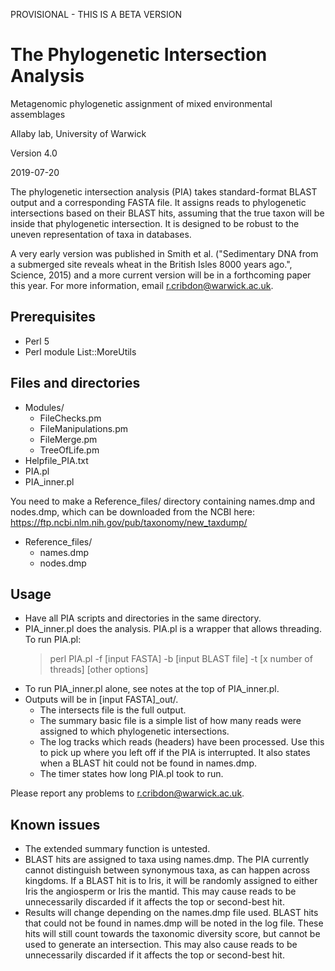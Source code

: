 PROVISIONAL - THIS IS A BETA VERSION

The Phylogenetic Intersection Analysis
======================================
Metagenomic phylogenetic assignment of mixed environmental assemblages

Allaby lab, University of Warwick

Version 4.0

2019-07-20

The phylogenetic intersection analysis (PIA) takes standard-format BLAST output and a corresponding FASTA file. It assigns reads to phylogenetic intersections based on their BLAST hits, assuming that the true taxon will be inside that phylogenetic intersection. It is designed to be robust to the uneven representation of taxa in databases.

A very early version was published in Smith et al. ("Sedimentary DNA from a submerged site reveals wheat in the British Isles 8000 years ago.", Science, 2015) and a more current version will be in a forthcoming paper this year. For more information, email r.cribdon@warwick.ac.uk.


Prerequisites
-------------
-   Perl 5
-   Perl module List::MoreUtils


Files and directories
---------------------
-   Modules/
    -   FileChecks.pm
    -   FileManipulations.pm
    -   FileMerge.pm
    -   TreeOfLife.pm
-   Helpfile_PIA.txt
-   PIA.pl
-   PIA_inner.pl

You need to make a Reference_files/ directory containing names.dmp and nodes.dmp, which can be downloaded from the NCBI here: https://ftp.ncbi.nlm.nih.gov/pub/taxonomy/new_taxdump/
-   Reference_files/
    -   names.dmp
    -   nodes.dmp


Usage
------
-   Have all PIA scripts and directories in the same directory.
-   PIA_inner.pl does the analysis. PIA.pl is a wrapper that allows threading. To run PIA.pl:
    >perl PIA.pl -f [input FASTA] -b [input BLAST file] -t [x number of threads] [other options]
-   To run PIA_inner.pl alone, see notes at the top of PIA_inner.pl.
-   Outputs will be in [input FASTA]_out/.
    -   The intersects file is the full output.
    -   The summary basic file is a simple list of how many reads were assigned to which phylogenetic intersections.
    -   The log tracks which reads (headers) have been processed. Use this to pick up where you left off if the PIA is interrupted. It also states when a BLAST hit could not be found in names.dmp.
    -   The timer states how long PIA.pl took to run.

Please report any problems to r.cribdon@warwick.ac.uk.


Known issues
------------
-   The extended summary function is untested.
-   BLAST hits are assigned to taxa using names.dmp. The PIA currently cannot distinguish between synonymous taxa, as can happen across kingdoms. If a BLAST hit is to Iris, it will be    randomly assigned to either Iris the angiosperm or Iris the mantid. This may cause reads to be unnecessarily discarded if it affects the top or second-best hit.
-   Results will change depending on the names.dmp file used. BLAST hits that could not be found in names.dmp will be noted in the log file. These hits will still count towards the taxonomic diversity score, but cannot be used to generate an intersection. This may also cause reads to be unnecessarily discarded if it affects the top or second-best hit.
